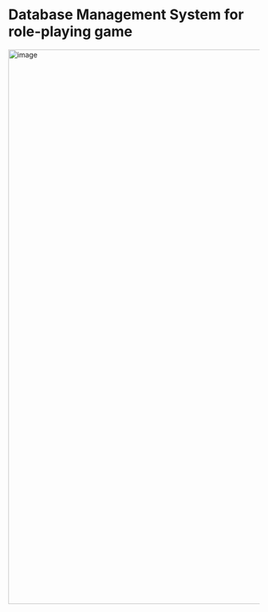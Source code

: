 # Database Management System for role-playing game


<img width="1112" alt="image" src="https://github.com/Joshuaarr/DBMS_2023/assets/48045950/8a9a92c4-8d4b-458b-9e27-dcb6a9c8d420">
